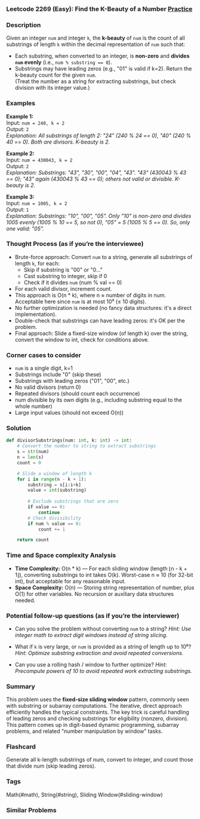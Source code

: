 ### Leetcode 2269 (Easy): Find the K-Beauty of a Number [Practice](https://leetcode.com/problems/find-the-k-beauty-of-a-number)

### Description  
Given an integer `num` and integer `k`, the **k-beauty** of `num` is the count of all substrings of length `k` within the decimal representation of `num` such that:
- Each substring, when converted to an integer, is **non-zero** and **divides `num` evenly** (i.e., `num % substring == 0`).
- Substrings may have leading zeros (e.g., "01" is valid if k=2).
Return the k-beauty count for the given `num`.  
(Treat the number as a string for extracting substrings, but check division with its integer value.)  


### Examples  

**Example 1:**  
Input: `num = 240, k = 2`  
Output: `2`  
*Explanation: All substrings of length 2: "24" (240 % 24 == 0), "40" (240 % 40 == 0). Both are divisors. K-beauty is 2.*

**Example 2:**  
Input: `num = 430043, k = 2`  
Output: `2`  
*Explanation: Substrings: "43", "30", "00", "04", "43". "43" (430043 % 43 == 0); "43" again (430043 % 43 == 0); others not valid or divisible. K-beauty is 2.*

**Example 3:**  
Input: `num = 1005, k = 2`  
Output: `1`  
*Explanation: Substrings: "10", "00", "05". Only "10" is non-zero and divides 1005 evenly (1005 % 10 == 5, so not 0), "05" = 5 (1005 % 5 == 0). So, only one valid: "05".*


### Thought Process (as if you’re the interviewee)  
- Brute-force approach: Convert `num` to a string, generate all substrings of length `k`, for each:
  - Skip if substring is "00" or "0..."
  - Cast substring to integer, skip if 0
  - Check if it divides `num` (num % val == 0)
- For each valid divisor, increment count.
- This approach is O(n * k), where n ≈ number of digits in num. Acceptable here since `num` is at most 10⁹ (≤ 10 digits).
- No further optimization is needed (no fancy data structures: it's a direct implementation).
- Double-check that substrings can have leading zeros: it's OK per the problem.
- Final approach: Slide a fixed-size window (of length k) over the string, convert the window to int, check for conditions above.


### Corner cases to consider  
- `num` is a single digit, k=1
- Substrings include "0" (skip these)
- Substrings with leading zeros ("01", "00", etc.)
- No valid divisors (return 0)
- Repeated divisors (should count each occurrence)
- num divisible by its own digits (e.g., including substring equal to the whole number)
- Large input values (should not exceed O(n))


### Solution

```python
def divisorSubstrings(num: int, k: int) -> int:
    # Convert the number to string to extract substrings
    s = str(num)
    n = len(s)
    count = 0

    # Slide a window of length k
    for i in range(n - k + 1):
        substring = s[i:i+k]
        value = int(substring)
        
        # Exclude substrings that are zero
        if value == 0:
            continue
        # Check divisibility
        if num % value == 0:
            count += 1

    return count
```

### Time and Space complexity Analysis  

- **Time Complexity:** O(n \* k) — For each sliding window (length ⌊n - k + 1⌋), converting substrings to int takes O(k). Worst-case n ≈ 10 (for 32-bit int), but acceptable for any reasonable input.
- **Space Complexity:** O(n) — Storing string representation of number, plus O(1) for other variables. No recursion or auxiliary data structures needed.


### Potential follow-up questions (as if you’re the interviewer)  

- Can you solve the problem without converting `num` to a string?
  *Hint: Use integer math to extract digit windows instead of string slicing.*

- What if `k` is very large, or `num` is provided as a string of length up to 10⁶?
  *Hint: Optimize substring extraction and avoid repeated conversions.*

- Can you use a rolling hash / window to further optimize?
  *Hint: Precompute powers of 10 to avoid repeated work extracting substrings.*


### Summary
This problem uses the **fixed-size sliding window** pattern, commonly seen with substring or subarray computations. The iterative, direct approach efficiently handles the typical constraints. The key trick is careful handling of leading zeros and checking substrings for eligibility (nonzero, division). This pattern comes up in digit-based dynamic programming, subarray problems, and related "number manipulation by window" tasks.


### Flashcard
Generate all k-length substrings of num, convert to integer, and count those that divide num (skip leading zeros).

### Tags
Math(#math), String(#string), Sliding Window(#sliding-window)

### Similar Problems
